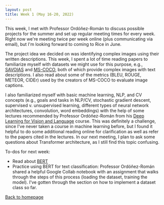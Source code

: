 ```yaml
---
layout: post
title: Week 1 (May 16-20, 2022)
---
```


This week, I met with Professor Ordóñez-Román to discuss possible projects for the summer and set up regular meeting times for every week. 
Right now we're meeting twice per week online (plus communicating via email), but I'm looking forward to coming to Rice in June.

The project idea we decided on was identifying complex images using their written descriptions. 
This week, I spent a lot of time reading papers to familiarize myself with datasets we might use for this purpose, 
e.g., [SAVOIAS](https://arxiv.org/abs/1810.01771) and [MS-COCO](https://cocodataset.org/#home), both of which provide complex images with text descriptions.
I also read about some of the metrics (BLEU, ROUGE, METEOR, CIDEr) used by the creators of MS-COCO to evaluate image captions.

I also familiarized myself with basic machine learning, NLP, and CV concepts (e.g., goals and tasks in NLP/CV, stochastic gradient descent, 
supervised v. unsupervised learning, different types of neural network architectures, convolution, word embeddings) with the help of some lectures 
recommended by Professor Ordóñez-Román from his [Deep Learning for Vision and
Language](https://www.cs.rice.edu/~vo9/deep-vislang/) course. 
This was definitely a challenge, since I've never taken a course in machine learning before,
but I found it helpful to do some additional reading online for clarification as well as refer to the papers cited in the lectures. 
In our next meeting, I plan to ask some questions about Transformer architecture, as I still find this topic confusing.

To-dos for next week:
- Read about [BERT](https://arxiv.org/abs/1810.04805)
- Practice using BERT for text classification: Professor Ordóñez-Román shared a helpful Google Collab notebook with an assignment that walks through 
the steps of this process (loading the dataset, training the model). I've gotten through the section on how to implement a dataset class so far.


<a href="https://emlinking.github.io">Back to homepage</a>
